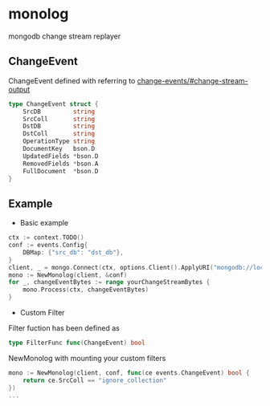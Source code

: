 # monolog

mongodb change stream replayer

## ChangeEvent
ChangeEvent defined with referring to [change-events/#change-stream-output](https://docs.mongodb.com/manual/reference/change-events/#change-stream-output)
``` go
type ChangeEvent struct {
    SrcDB         string
    SrcColl       string
    DstDB         string
    DstColl       string
    OperationType string
    DocumentKey   bson.D
    UpdatedFields *bson.D
    RemovedFields *bson.A
    FullDocument  *bson.D
}
```

## Example

- Basic example
``` go
ctx := context.TODO()
conf := events.Config{
    DBMap: {"src_db": "dst_db"},
}
client, _ = mongo.Connect(ctx, options.Client().ApplyURI("mongodb://localhost:27017"))
mono := NewMonolog(client, &conf)
for _, changeEventBytes := range yourChangeStreamBytes {
    mono.Process(ctx, changeEventBytes)
}
```

- Custom Filter

Filter fuction has been defined as
``` go
type FilterFunc func(ChangeEvent) bool
```

NewMonolog with mounting your custom filters
``` go
mono := NewMonolog(client, conf, func(ce events.ChangeEvent) bool {
    return ce.SrcColl == "ignore_collection"
})
...
```

